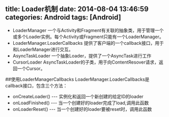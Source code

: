 title: Loader机制
date: 2014-08-04 13:46:59
categories: Android
tags: [Android]
---
- LoaderManager
	一个与Activity和Fragment有关联的抽象类，用于管理一个或多个Loader实例。每个Activity或Fragment只能有一个LoaderManager。
- LoaderManager.LoaderCallbacks
	提供了客户端的一个callback接口，用于和LoaderManager进行交互。
- AsyncTaskLoader
	一个抽象Loader，提供了一个AsyncTask进行工作
- CursorLoader
	AsyncTaskLoader的子类，用于向ContentResover请求，返回一个Cursor。

##使用LoaderManagerCallbacks
LoaderManager.LoaderCallbacks是callback接口，包含三个方法：
- onCreateLoader() --- 实例化和返回一个新创建的给定ID的loader
- onLoadFinished() --- 当一个创建好的loader完成了load,调用此函数
- onLoaderReset() --- 当一个创建好的loader要被reset时，调用此函数

